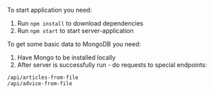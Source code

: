 To start application you need:
1. Run `npm install` to download dependencies
2. Run ``npm start`` to start server-application

To get some basic data to MongoDB you need:
1. Have Mongo to be installed locally
2. After server is successfully run - do requests to special endpoints:
```
/api/articles-from-file
/api/advice-from-file
````


